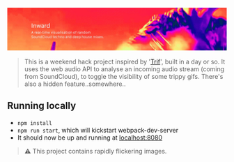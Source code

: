 ![cover](/cover.jpg)

> This is a weekend hack project inspired by '[Trif](http://trif.it)', built in a day or so. It uses the web audio API to analyse an incoming audio stream (coming from SoundCloud), to toggle the visibility of some trippy gifs. There's also a hidden feature..somewhere..

## Running locally

- `npm install`
- `npm run start`, which will kickstart webpack-dev-server
- It should now be up and running at [localhost:8080](http://localhost:8080)

> ⚠️ This project contains rapidly flickering images.
